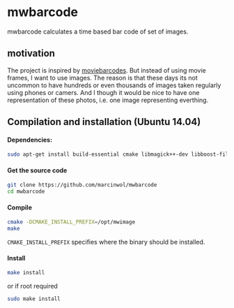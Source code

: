 # mwbarcode

mwbarcode calculates a time based bar code of set of images.

## motivation

The project is inspired by [moviebarcodes](http://moviebarcode.tumblr.com). But instead of using movie frames, I want to use images. The reason is that these days its not uncommon to have hundreds or even thousands of images taken regularly using phones or camers. And I though it would be nice to have one representation of these photos, i.e. one image representing everthing.


## Compilation and installation (Ubuntu 14.04)

#### Dependencies:
```bash
sudo apt-get install build-essential cmake libmagick++-dev libboost-filesystem1.55-dev libboost-program-options1.55-dev libboost-regex1.55-dev
```


#### Get the source code
```bash
git clone https://github.com/marcinwol/mwbarcode
cd mwbarcode
```

#### Compile
```bash
cmake -DCMAKE_INSTALL_PREFIX=/opt/mwimage
make
````
`CMAKE_INSTALL_PREFIX` specifies where the binary should be installed.


#### Install
```bash
make install 
````
 or if root required 
```bash
sudo make install 
````